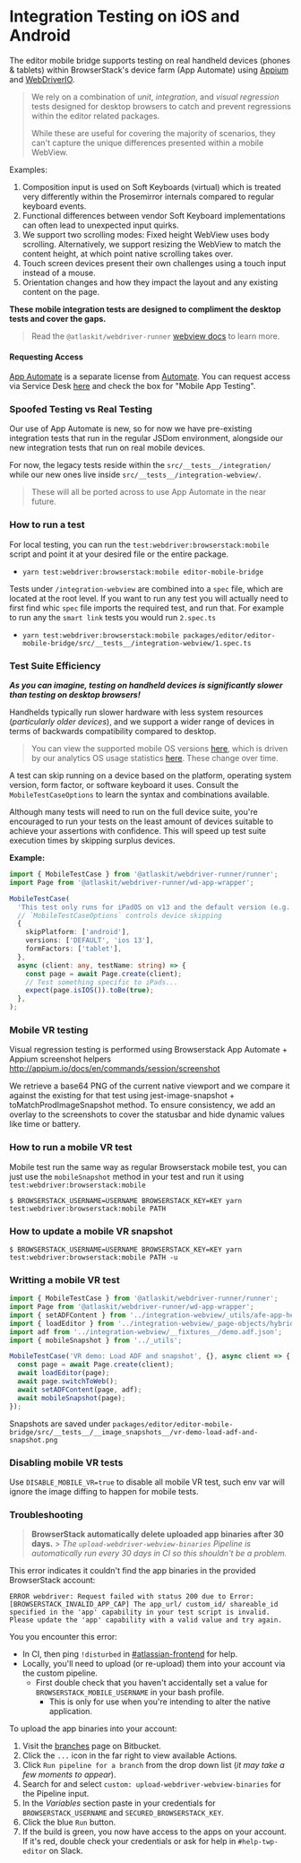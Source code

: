 # Integration Testing on iOS and Android

The editor mobile bridge supports testing on real handheld devices (phones & tablets) within BrowserStack's device farm (App Automate) using [Appium](http://appium.io/docs/en/about-appium/intro/) and [WebDriverIO](https://webdriver.io/docs/gettingstarted.html).

> We rely on a combination of _unit_, _integration_, and _visual regression_ tests designed for desktop browsers to catch and prevent regressions within the editor related packages.
>
> While these are useful for covering the majority of scenarios, they can't capture the unique differences presented within a mobile WebView.

Examples:

1. Composition input is used on Soft Keyboards (virtual) which is treated very differently within the Prosemirror internals compared to regular keyboard events.
1. Functional differences between vendor Soft Keyboard implementations can often lead to unexpected input quirks.
1. We support two scrolling modes: Fixed height WebView uses body scrolling. Alternatively, we support resizing the WebView to match the content height, at which point native scrolling takes over.
1. Touch screen devices present their own challenges using a touch input instead of a mouse.
1. Orientation changes and how they impact the layout and any existing content on the page.

**These mobile integration tests are designed to compliment the desktop tests and cover the gaps.**

> Read the `@atlaskit/webdriver-runner` [webview docs](../../../../../../build/test-tooling/webdriver-runner/utils/mobile/README.md) to learn more.

#### Requesting Access

[App Automate](https://app-automate.browserstack.com/) is a separate license from [Automate](https://automate.browserstack.com/). You can request access via Service Desk [here](https://hello.atlassian.net/servicedesk/customer/portal/2/create/3998) and check the box for "Mobile App Testing".

### Spoofed Testing vs Real Testing

Our use of App Automate is new, so for now we have pre-existing integration tests that run in the regular JSDom environment, alongside our new integration tests that run on real mobile devices.

For now, the legacy tests reside within the `src/__tests__/integration/` while our new ones live inside `src/__tests__/integration-webview/`.

> These will all be ported across to use App Automate in the near future.

### How to run a test

For local testing, you can run the `test:webdriver:browserstack:mobile` script and point it at your desired file or the entire package.

- `yarn test:webdriver:browserstack:mobile editor-mobile-bridge`

Tests under `/integration-webview` are combined into a `spec` file, which are located at the root level. If you want to run any test you will actually need to first find whic `spec` file imports the required test, and run that. For example to run any the `smart link` tests you would run `2.spec.ts`

- `yarn test:webdriver:browserstack:mobile packages/editor/editor-mobile-bridge/src/__tests__/integration-webview/1.spec.ts`

### Test Suite Efficiency

**_As you can imagine, testing on handheld devices is significantly slower than testing on desktop browsers!_**

Handhelds typically run slower hardware with less system resources (_particularly older devices_), and we support a wider range of devices in terms of backwards compatibility compared to desktop.

> You can view the supported mobile OS versions [here](https://hello.atlassian.net/wiki/spaces/MOBILEKIT/pages/907164712/Tech+Stack), which is driven by our analytics OS usage statistics [here](https://analytics.amplitude.com/atlassian/dashboard/aiv9477). These change over time.

A test can skip running on a device based on the platform, operating system version, form factor, or software keyboard it uses. Consult the `MobileTestCaseOptions` to learn the syntax and combinations available.

Although many tests will need to run on the full device suite, you're encouraged to run your tests on the least amount of devices suitable to achieve your assertions with confidence. This will speed up test suite execution times by skipping surplus devices.

**Example:**

```typescript
import { MobileTestCase } from '@atlaskit/webdriver-runner/runner';
import Page from '@atlaskit/webdriver-runner/wd-app-wrapper';

MobileTestCase(
  'This test only runs for iPadOS on v13 and the default version (e.g. v14)',
  // `MobileTestCaseOptions` controls device skipping
  {
    skipPlatform: ['android'],
    versions: ['DEFAULT', 'ios 13'],
    formFactors: ['tablet'],
  },
  async (client: any, testName: string) => {
    const page = await Page.create(client);
    // Test something specific to iPads...
    expect(page.isIOS()).toBe(true);
  },
);
```

### Mobile VR testing

Visual regression testing is performed using Browserstack App Automate + Appium screenshot helpers http://appium.io/docs/en/commands/session/screenshot

We retrieve a base64 PNG of the current native viewport and we compare it against the existing for that test using jest-image-snapshot + toMatchProdImageSnapshot method.
To ensure consistency, we add an overlay to the screenshots to cover the statusbar and hide dynamic values like time or battery.

### How to run a mobile VR test

Mobile test run the same way as regular Browserstack mobile test, you can just use the `mobileSnapshot` method in your test and run it using `test:webdriver:browserstack:mobile`

```
$ BROWSERSTACK_USERNAME=USERNAME BROWSERSTACK_KEY=KEY yarn test:webdriver:browserstack:mobile PATH
```

### How to update a mobile VR snapshot

```
$ BROWSERSTACK_USERNAME=USERNAME BROWSERSTACK_KEY=KEY yarn test:webdriver:browserstack:mobile PATH -u
```

### Writting a mobile VR test

```ts
import { MobileTestCase } from '@atlaskit/webdriver-runner/runner';
import Page from '@atlaskit/webdriver-runner/wd-app-wrapper';
import { setADFContent } from '../integration-webview/_utils/afe-app-helpers';
import { loadEditor } from '../integration-webview/_page-objects/hybrid-editor-page';
import adf from '../integration-webview/__fixtures__/demo.adf.json';
import { mobileSnapshot } from '../_utils';

MobileTestCase('VR demo: Load ADF and snapshot', {}, async client => {
  const page = await Page.create(client);
  await loadEditor(page);
  await page.switchToWeb();
  await setADFContent(page, adf);
  await mobileSnapshot(page);
});
```

Snapshots are saved under
`packages/editor/editor-mobile-bridge/src/__tests__/__image_snapshots__/vr-demo-load-adf-and-snapshot.png`

### Disabling mobile VR tests

Use `DISABLE_MOBILE_VR=true` to disable all mobile VR test, such env var will ignore the image diffing to happen for mobile tests.

### Troubleshooting

> **BrowserStack automatically delete uploaded app binaries after 30 days.** > _The `upload-webdriver-webview-binaries` Pipeline is automatically run every 30 days in CI so this shouldn't be a problem._

This error indicates it couldn't find the app binaries in the provided BrowserStack account:

```
ERROR webdriver: Request failed with status 200 due to Error:
[BROWSERSTACK_INVALID_APP_CAP] The app_url/ custom_id/ shareable_id specified in the 'app' capability in your test script is invalid.
Please update the 'app' capability with a valid value and try again.
```

You you encounter this error:

- In CI, then ping `!disturbed` in [#atlassian-frontend](https://atlassian.slack.com/archives/CL6HC337Z) for help.
- Locally, you'll need to upload (or re-upload) them into your account via the custom pipeline.
  - First double check that you haven't accidentally set a value for `BROWSERSTACK_MOBILE_USERNAME` in your bash profile.
    - This is only for use when you're intending to alter the native application.

To upload the app binaries into your account:

1. Visit the [branches](https://bitbucket.org/atlassian/atlassian-frontend/branches/) page on Bitbucket.
1. Click the `...` icon in the far right to view available Actions.
1. Click `Run pipeline for a branch` from the drop down list (_it may take a few moments to appear_).
1. Search for and select `custom: upload-webdriver-webview-binaries` for the Pipeline input.
1. In the _Variables_ section paste in your credentials for `BROWSERSTACK_USERNAME` and `SECURED_BROWSERSTACK_KEY`.
1. Click the blue `Run` button.
1. If the build is green, you now have access to the apps on your account. If it's red, double check your credentials or ask for help in `#help-twp-editor` on Slack.
